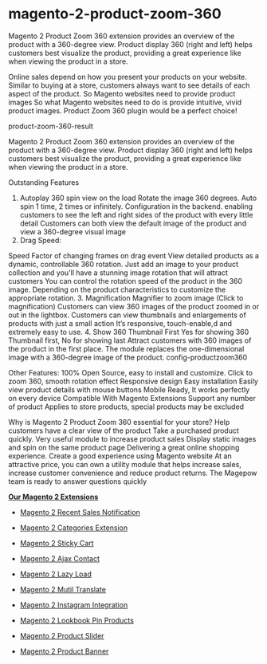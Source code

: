 # magento-2-product-zoom-360
Magento 2 Product Zoom 360 extension provides an overview of the product with a 360-degree view. Product display 360 (right and left) helps customers best visualize the product, providing a great experience like when viewing the product in a store.

Online sales depend on how you present your products on your website. Similar to buying at a store, customers always want to see details of each aspect of the product. So Magento websites need to provide product images So what Magento websites need to do is provide intuitive, vivid product images. Product Zoom 360 plugin would be a perfect choice!

product-zoom-360-result

Magento 2 Product Zoom 360 extension provides an overview of the product with a 360-degree view. Product display 360 (right and left) helps customers best visualize the product, providing a great experience like when viewing the product in a store.

 

Outstanding Features
1. Autoplay 360 spin view on the load
Rotate the image 360 ​​degrees. Auto spin 1 time, 2 times or infinitely. Configuration in the backend.
enabling customers to see the left and right sides of the product with every little detail
Customers can both view the default image of the product and view a 360-degree visual image
2. Drag Speed: 

Speed Factor of changing frames on drag event
View detailed products as a dynamic, controllable 360 ​​rotation.
Just add an image to your product collection and you'll have a stunning image rotation that will attract customers
You can control the rotation speed of the product in the 360 ​​image. Depending on the product characteristics to customize the appropriate rotation.
3. Magnification
Magnifier to zoom image (Click to magnification) 
Customers can view 360 images of the product zoomed in or out in the lightbox.
Customers can view thumbnails and enlargements of products with just a small action
It’s responsive, touch-enable,d and extremely easy to use. 
4. Show 360 Thumbnail First
Yes for showing 360 Thumbnail first, No for showing last
Attract customers with 360 images of the product in the first place. The module replaces the one-dimensional image with a 360-degree image of the product.
config-productzoom360

Other Features:
100% Open Source, easy to install and customize.
Click to zoom 360, smooth rotation effect
Responsive design
Easy installation
Easily view product details with mouse buttons
Mobile Ready, It works perfectly on every device
Compatible With Magento Extensions
Support any number of product
Applies to store products, special products may be excluded
 

Why is Magento 2 Product Zoom 360 essential for your store?
Help customers have a clear view of the product
Take a purchased product quickly. Very useful module to increase product sales
Display static images and spin on the same product page
Delivering a great online shopping experience. Create a good experience using Magento website
At an attractive price, you can own a utility module that helps increase sales, increase customer convenience and reduce product returns.
The Magepow team is ready to answer questions quickly


**[Our Magento 2 Extensions](https://magepow.net/extensions.html)**

* [Magento 2 Recent Sales Notification](https://magepow.net/magento-2-recent-order-notification.html)

* [Magento 2 Categories Extension](https://magepow.net/magento-2-categories-extension.html)

* [Magento 2 Sticky Cart](https://magepow.net/magento-sticky-add-to-cart.html)

* [Magento 2 Ajax Contact](https://magepow.net)

* [Magento 2 Lazy Load](https://magepow.net/magento-2-lazy-load-extension.html)

* [Magento 2 Mutil Translate](https://magepow.com/magento-multi-translate.html)

* [Magento 2 Instagram Integration](https://magepow.com/magento-2-instagram.html)

* [Magento 2 Lookbook Pin Products](https://magepow.net/lookbook-pin-products.html)

* [Magento 2 Product Slider](https://magepow.com/magento-product-slider.html)

* [Magento 2 Product Banner](https://magepow.com/magento-2-banner-slider.html)
